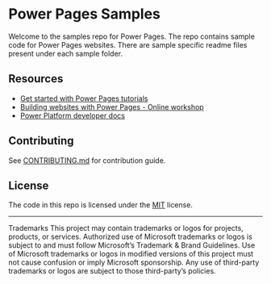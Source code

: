 # Power Pages Samples

Welcome to the samples repo for Power Pages. The repo contains sample code for Power Pages websites. There are sample specific readme files present under each sample folder.

## Resources

- [Get started with Power Pages tutorials](https://learn.microsoft.com/en-us/power-pages/getting-started/tutorial-overview)
- [Building websites with Power Pages - Online workshop](https://learn.microsoft.com/en-us/training/paths/power-pages-online-workshop/)
- [Power Platform developer docs](https://learn.microsoft.com/power-platform/developer)

## Contributing

See [CONTRIBUTING.md](CONTRIBUTING.md) for contribution guide.

## License

The code in this repo is licensed under the [MIT](LICENSE.txt) license.

---
Trademarks This project may contain trademarks or logos for projects, products, or services. Authorized use of Microsoft trademarks or logos is subject to and must follow Microsoft’s Trademark & Brand Guidelines. Use of Microsoft trademarks or logos in modified versions of this project must not cause confusion or imply Microsoft sponsorship. Any use of third-party trademarks or logos are subject to those third-party’s policies.
